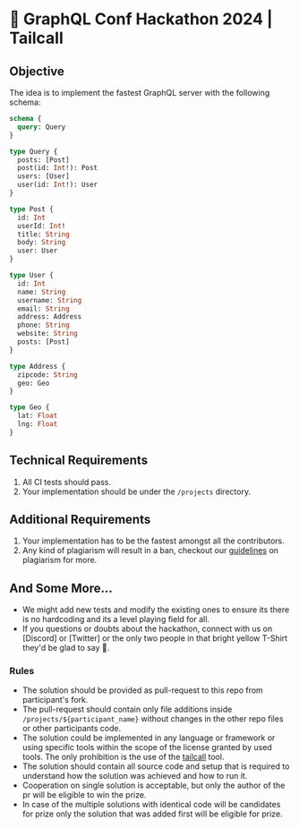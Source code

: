 # 🚀 GraphQL Conf Hackathon 2024 | Tailcall

## Objective

The idea is to implement the fastest GraphQL server with the following schema:

```graphql
schema {
  query: Query
}

type Query {
  posts: [Post]
  post(id: Int!): Post
  users: [User]
  user(id: Int!): User
}

type Post {
  id: Int
  userId: Int!
  title: String
  body: String
  user: User
}

type User {
  id: Int
  name: String
  username: String
  email: String
  address: Address
  phone: String
  website: String
  posts: [Post]
}

type Address {
  zipcode: String
  geo: Geo
}

type Geo {
  lat: Float
  lng: Float
}
```

## Technical Requirements

1. All CI tests should pass.
2. Your implementation should be under the `/projects` directory.

## Additional Requirements

1. Your implementation has to be the fastest amongst all the contributors.
2. Any kind of plagiarism will result in a ban, checkout our [guidelines](https://tailcall.run/docs/contributors/bounty/#identifying-plagiarism) on plagiarism for more.

## And Some More...

- We might add new tests and modify the existing ones to ensure its there is no hardcoding and its a level playing field for all.
- If you questions or doubts about the hackathon, connect with us on [Discord] or [Twitter] or the only two people in that bright yellow T-Shirt they'd be glad to say 👋.

### Rules

- The solution should be provided as pull-request to this repo from participant's fork.
- The pull-request should contain only file additions inside `/projects/${participant_name}` without changes in the other repo files or other participants code.
- The solution could be implemented in any language or framework or using specific tools within the scope of the license granted by used tools. The only prohibition is the use of the [tailcall](https://github.com/tailcallhq/tailcall/) tool.
- The solution should contain all source code and setup that is required to understand how the solution was achieved and how to run it.
- Cooperation on single solution is acceptable, but only the author of the pr will be eligible to win the prize.
- In case of the multiple solutions with identical code will be candidates for prize only the solution that was added first will be eligible for prize.
